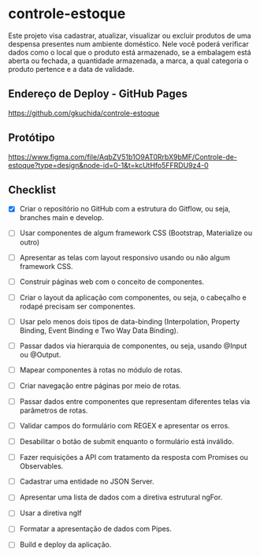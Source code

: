 # controle-estoque
Este projeto visa cadastrar, atualizar, visualizar ou excluir produtos de uma despensa presentes num ambiente doméstico.
Nele você poderá verificar dados como o local que o produto está armazenado, se a embalagem está aberta ou fechada, a quantidade armazenada, a marca, a qual categoria o produto pertence e a data de validade.

## Endereço de Deploy - GitHub Pages

https://github.com/gkuchida/controle-estoque

## Protótipo

https://www.figma.com/file/AqbZV51b1O9AT0RrbX9bMF/Controle-de-estoque?type=design&node-id=0-1&t=kcUtHfo5FFRDU9z4-0

## Checklist

- [x] Criar o repositório no GitHub com a estrutura do Gitflow, ou seja, branches main e develop.
- [ ] Usar componentes de algum framework CSS (Bootstrap, Materialize ou outro)
- [ ] Apresentar as telas com layout responsivo usando ou não algum framework CSS.
- [ ] Construir páginas web com o conceito de componentes.
- [ ] Criar o layout da aplicação com componentes, ou seja, o cabeçalho e rodapé precisam ser componentes.
- [ ] Usar pelo menos dois tipos de data-binding (Interpolation, Property Binding, Event Binding e Two Way Data Binding).
- [ ] Passar dados via hierarquia de componentes, ou seja, usando @Input ou @Output.
- [ ] Mapear componentes à rotas no módulo de rotas.
- [ ] Criar navegação entre páginas por meio de rotas.
- [ ] Passar dados entre componentes que representam diferentes telas via parâmetros de rotas.
- [ ] Validar campos do formulário com REGEX e apresentar os erros.
- [ ] Desabilitar o botão de submit enquanto o formulário está inválido.
- [ ] Fazer requisições a API com tratamento da resposta com Promises ou Observables.
- [ ] Cadastrar uma entidade no JSON Server.
- [ ] Apresentar uma lista de dados com a diretiva estrutural ngFor.
- [ ] Usar a diretiva ngIf
- [ ] Formatar a apresentação de dados com Pipes.
- [ ] Build e deploy da aplicação.

